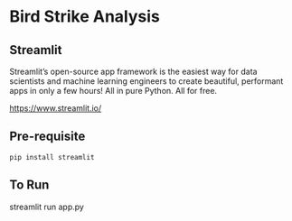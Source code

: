 # Bird Strike Analysis

## Streamlit
Streamlit’s open-source app framework is the easiest way for data scientists and machine learning engineers to create beautiful, performant apps in only a few hours!  All in pure Python. All for free.

https://www.streamlit.io/


## Pre-requisite
```
pip install streamlit
```
## To Run 

streamlit run app.py

